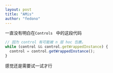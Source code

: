```yaml
---
layout: post 
title: "AMis" 
author: "fedono"
---
```


一直没有明白在`Controls ` 中的这段代码

```js
// 因为 control 有可能被 n 层 hoc 包裹。
while (control && control.getWrappedInstance) {
  control = control.getWrappedInstance();
}
```

感觉还是需要试一试才行

